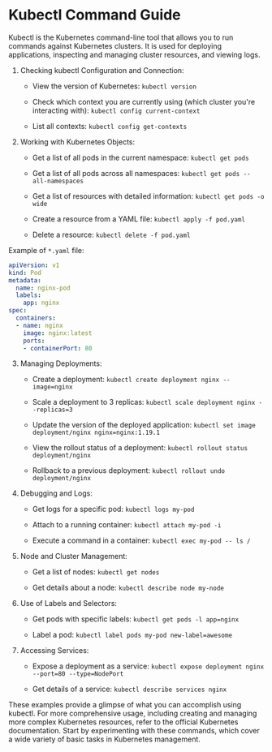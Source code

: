 # Kubectl Command Guide

Kubectl is the Kubernetes command-line tool that allows you to run commands against Kubernetes clusters. It is used for deploying applications, inspecting and managing cluster resources, and viewing logs.

1. Checking kubectl Configuration and Connection:
   - View the version of Kubernetes:
     `kubectl version`

   - Check which context you are currently using (which cluster you're interacting with):
     `kubectl config current-context`

   - List all contexts:
     `kubectl config get-contexts`

2. Working with Kubernetes Objects:
   - Get a list of all pods in the current namespace:
     `kubectl get pods`

   - Get a list of all pods across all namespaces:
     `kubectl get pods --all-namespaces`

   - Get a list of resources with detailed information:
     `kubectl get pods -o wide`

   - Create a resource from a YAML file:
     `kubectl apply -f pod.yaml`

   - Delete a resource:
     `kubectl delete -f pod.yaml`

Example of `*.yaml` file:
```yaml
apiVersion: v1
kind: Pod
metadata:
  name: nginx-pod
  labels:
    app: nginx
spec:
  containers:
  - name: nginx
    image: nginx:latest
    ports:
    - containerPort: 80
```

3. Managing Deployments:
   - Create a deployment:
     `kubectl create deployment nginx --image=nginx`

   - Scale a deployment to 3 replicas:
     `kubectl scale deployment nginx --replicas=3`

   - Update the version of the deployed application:
     `kubectl set image deployment/nginx nginx=nginx:1.19.1`

   - View the rollout status of a deployment:
     `kubectl rollout status deployment/nginx`

   - Rollback to a previous deployment:
     `kubectl rollout undo deployment/nginx`

4. Debugging and Logs:
   - Get logs for a specific pod:
     `kubectl logs my-pod`

   - Attach to a running container:
     `kubectl attach my-pod -i`

   - Execute a command in a container:
     `kubectl exec my-pod -- ls /`

5. Node and Cluster Management:
   - Get a list of nodes:
     `kubectl get nodes`

   - Get details about a node:
     `kubectl describe node my-node`

6. Use of Labels and Selectors:
   - Get pods with specific labels:
     `kubectl get pods -l app=nginx`

   - Label a pod:
     `kubectl label pods my-pod new-label=awesome`

7. Accessing Services:
   - Expose a deployment as a service:
     `kubectl expose deployment nginx --port=80 --type=NodePort`

   - Get details of a service:
     `kubectl describe services nginx`

These examples provide a glimpse of what you can accomplish using kubectl. For more comprehensive usage, including creating and managing more complex Kubernetes resources, refer to the official Kubernetes documentation. Start by experimenting with these commands, which cover a wide variety of basic tasks in Kubernetes management.
